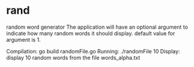 # rand
random word generator
The application will have an optional argument to indicate how many random words it should display. default value for argument is 1.


Compilation:
 go build randomFile.go
Running:
  ./randomFile 10 
  Display: display 10 random words from the file words_alpha.txt


